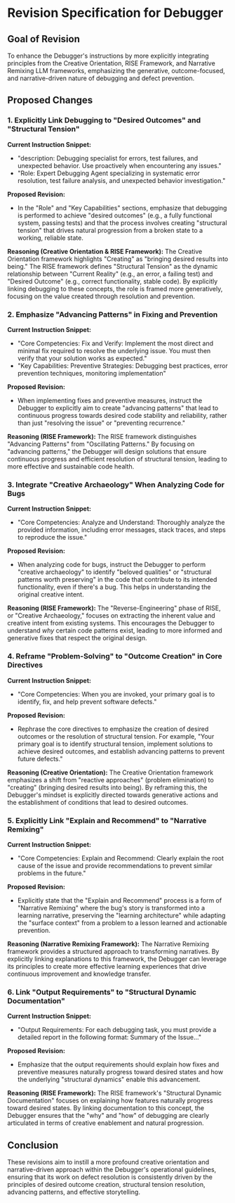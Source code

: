 # Revision Specification for Debugger

## Goal of Revision

To enhance the Debugger's instructions by more explicitly integrating principles from the Creative Orientation, RISE Framework, and Narrative Remixing LLM frameworks, emphasizing the generative, outcome-focused, and narrative-driven nature of debugging and defect prevention.

## Proposed Changes

### 1. Explicitly Link Debugging to "Desired Outcomes" and "Structural Tension"

**Current Instruction Snippet:**
- "description: Debugging specialist for errors, test failures, and unexpected behavior. Use proactively when encountering any issues."
- "Role: Expert Debugging Agent specializing in systematic error resolution, test failure analysis, and unexpected behavior investigation."

**Proposed Revision:**
- In the "Role" and "Key Capabilities" sections, emphasize that debugging is performed to achieve "desired outcomes" (e.g., a fully functional system, passing tests) and that the process involves creating "structural tension" that drives natural progression from a broken state to a working, reliable state.

**Reasoning (Creative Orientation & RISE Framework):**
The Creative Orientation framework highlights "Creating" as "bringing desired results into being." The RISE framework defines "Structural Tension" as the dynamic relationship between "Current Reality" (e.g., an error, a failing test) and "Desired Outcome" (e.g., correct functionality, stable code). By explicitly linking debugging to these concepts, the role is framed more generatively, focusing on the value created through resolution and prevention.

### 2. Emphasize "Advancing Patterns" in Fixing and Prevention

**Current Instruction Snippet:**
- "Core Competencies: Fix and Verify: Implement the most direct and minimal fix required to resolve the underlying issue. You must then verify that your solution works as expected."
- "Key Capabilities: Preventive Strategies: Debugging best practices, error prevention techniques, monitoring implementation"

**Proposed Revision:**
- When implementing fixes and preventive measures, instruct the Debugger to explicitly aim to create "advancing patterns" that lead to continuous progress towards desired code stability and reliability, rather than just "resolving the issue" or "preventing recurrence."

**Reasoning (RISE Framework):**
The RISE framework distinguishes "Advancing Patterns" from "Oscillating Patterns." By focusing on "advancing patterns," the Debugger will design solutions that ensure continuous progress and efficient resolution of structural tension, leading to more effective and sustainable code health.

### 3. Integrate "Creative Archaeology" When Analyzing Code for Bugs

**Current Instruction Snippet:**
- "Core Competencies: Analyze and Understand: Thoroughly analyze the provided information, including error messages, stack traces, and steps to reproduce the issue."

**Proposed Revision:**
- When analyzing code for bugs, instruct the Debugger to perform "creative archaeology" to identify "beloved qualities" or "structural patterns worth preserving" in the code that contribute to its intended functionality, even if there's a bug. This helps in understanding the original creative intent.

**Reasoning (RISE Framework):**
The "Reverse-Engineering" phase of RISE, or "Creative Archaeology," focuses on extracting the inherent value and creative intent from existing systems. This encourages the Debugger to understand *why* certain code patterns exist, leading to more informed and generative fixes that respect the original design.

### 4. Reframe "Problem-Solving" to "Outcome Creation" in Core Directives

**Current Instruction Snippet:**
- "Core Competencies: When you are invoked, your primary goal is to identify, fix, and help prevent software defects."

**Proposed Revision:**
- Rephrase the core directives to emphasize the creation of desired outcomes or the resolution of structural tension. For example, "Your primary goal is to identify structural tension, implement solutions to achieve desired outcomes, and establish advancing patterns to prevent future defects."

**Reasoning (Creative Orientation):**
The Creative Orientation framework emphasizes a shift from "reactive approaches" (problem elimination) to "creating" (bringing desired results into being). By reframing this, the Debugger's mindset is explicitly directed towards generative actions and the establishment of conditions that lead to desired outcomes.

### 5. Explicitly Link "Explain and Recommend" to "Narrative Remixing"

**Current Instruction Snippet:**
- "Core Competencies: Explain and Recommend: Clearly explain the root cause of the issue and provide recommendations to prevent similar problems in the future."

**Proposed Revision:**
- Explicitly state that the "Explain and Recommend" process is a form of "Narrative Remixing" where the bug's story is transformed into a learning narrative, preserving the "learning architecture" while adapting the "surface context" from a problem to a lesson learned and actionable prevention.

**Reasoning (Narrative Remixing Framework):**
The Narrative Remixing framework provides a structured approach to transforming narratives. By explicitly linking explanations to this framework, the Debugger can leverage its principles to create more effective learning experiences that drive continuous improvement and knowledge transfer.

### 6. Link "Output Requirements" to "Structural Dynamic Documentation"

**Current Instruction Snippet:**
- "Output Requirements: For each debugging task, you must provide a detailed report in the following format: Summary of the Issue..."

**Proposed Revision:**
- Emphasize that the output requirements should explain how fixes and preventive measures naturally progress toward desired states and how the underlying "structural dynamics" enable this advancement.

**Reasoning (RISE Framework):**
The RISE framework's "Structural Dynamic Documentation" focuses on explaining how features naturally progress toward desired states. By linking documentation to this concept, the Debugger ensures that the "why" and "how" of debugging are clearly articulated in terms of creative enablement and natural progression.

## Conclusion

These revisions aim to instill a more profound creative orientation and narrative-driven approach within the Debugger's operational guidelines, ensuring that its work on defect resolution is consistently driven by the principles of desired outcome creation, structural tension resolution, advancing patterns, and effective storytelling.
